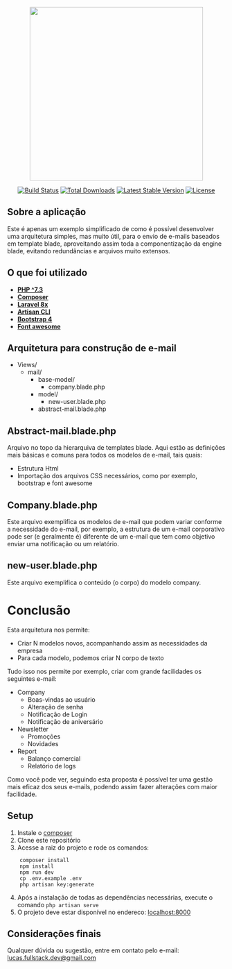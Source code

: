 <p align="center"><a href="https://laravel.com" target="_blank"><img src="https://raw.githubusercontent.com/laravel/art/master/logo-lockup/5%20SVG/2%20CMYK/1%20Full%20Color/laravel-logolockup-cmyk-red.svg" width="400"></a></p>

<p align="center">
<a href="https://travis-ci.org/laravel/framework"><img src="https://travis-ci.org/laravel/framework.svg" alt="Build Status"></a>
<a href="https://packagist.org/packages/laravel/framework"><img src="https://poser.pugx.org/laravel/framework/d/total.svg" alt="Total Downloads"></a>
<a href="https://packagist.org/packages/laravel/framework"><img src="https://poser.pugx.org/laravel/framework/v/stable.svg" alt="Latest Stable Version"></a>
<a href="https://packagist.org/packages/laravel/framework"><img src="https://poser.pugx.org/laravel/framework/license.svg" alt="License"></a>
</p>

## Sobre a aplicação

Este é apenas um exemplo simplificado de como é possível desenvolver uma arquitetura simples, mas muito útil, para o envio de e-mails baseados em template blade, aproveitando assim toda a componentização da engine blade, evitando redundâncias e arquivos muito extensos.

## O que foi utilizado

- **[PHP ^7.3](https://www.php.net/)**
- **[Composer](https://getcomposer.org/)**
- **[Laravel 8x](https://laravel.com/docs/8.x)**
- **[Artisan CLI](https://laravel.com/docs/8.x/artisan)**
- **[Bootstrap 4](https://getbootstrap.com/docs/4.0/getting-started/introduction/)**
- **[Font awesome](https://fontawesome.com/)**

## Arquitetura para construção de e-mail

- Views/
    - mail/
        - base-model/
            - company.blade.php
        - model/
            - new-user.blade.php
        - abstract-mail.blade.php

## Abstract-mail.blade.php
Arquivo no topo da hierarquiva de templates blade. Aqui estão as definições mais básicas e comuns para todos os modelos de e-mail, tais quais:
- Estrutura Html
- Importação dos arquivos CSS necessários, como  por exemplo, bootstrap e font awesome

## Company.blade.php
Este arquivo exemplifica os modelos de e-mail que podem variar conforme a necessidade do e-mail, por exemplo, a estrutura de um e-mail corporativo pode ser (e geralmente é) diferente de um e-mail que tem como objetivo enviar uma notificação ou um relatório.

## new-user.blade.php
Este arquivo exemplifica o conteúdo (o corpo) do modelo company.

# Conclusão
Esta arquitetura nos permite:
- Criar N modelos novos, acompanhando assim as necessidades da empresa
- Para cada modelo, podemos criar N corpo de texto

Tudo isso nos permite por exemplo, criar com grande facilidades os seguintes e-mail:

- Company
	- Boas-vindas ao usuário
	- Alteração de senha
	- Notificação de Login
	- Notificação de aniversário
- Newsletter
	- Promoções
	- Novidades
- Report
	- Balanço comercial
	- Relatório de logs

Como você pode ver, seguindo esta proposta é possível ter uma gestão mais eficaz dos seus e-mails, podendo assim fazer alterações com maior facilidade.

## Setup
1. Instale o [composer](https://getcomposer.org/download/)
2. Clone este repositório
3. Acesse a raiz do projeto e rode os comandos:
```
	composer install
	npm install
	npm run dev
	cp .env.example .env
	php artisan key:generate
```
4. Após a instalação de todas as dependências necessárias, execute o comando `php artisan serve`
5. O projeto deve estar disponível no endereco: [localhost:8000](http://localhost:8000/) 

## Considerações finais
Qualquer dúvida ou sugestão, entre em contato pelo e-mail: lucas.fullstack.dev@gmail.com
